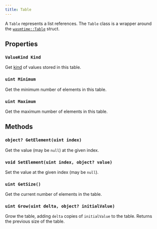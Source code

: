 ```yaml
---
title: Table
---
```


A `Table` represents a list references. The `Table` class is a wrapper around the [`wasmtime::Table`](https://docs.rs/wasmtime/latest/wasmtime/struct.Table.html) struct.

## Properties

### `ValueKind Kind`

Get [kind](./valuekind.md) of values stored in this table.

### `uint Minimum`

Get the minimum number of elements in this table.

### `uint Maximum`

Get the maximum number of elements in this table.

## Methods

### `object? GetElement(uint index)`

Get the value (may be `null`) at the given index.

### `void SetElement(uint index, object? value)`

Set the value at the given index (may be `null`).

### `uint GetSize()`

Get the current number of elements in the table.

### `uint Grow(uint delta, object? initialValue)`

Grow the table, adding `delta` copies of `initialValue` to the table. Returns the previous size of the table.